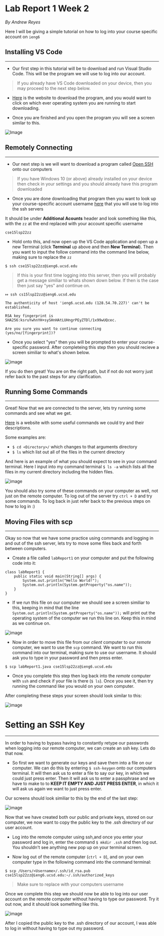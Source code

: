 # Lab Report 1 Week 2
*By Andrew Reyes*

Here I will be giving a simple tutorial on how to log into your course specific account on `ieng6`

## Installing VS Code
***

* Our first step in this tutorial will be to download and run Visual Studio Code. This will be the program we will use to log into our account. 

> If you already have VS Code downloaded on your device, then you may proceed to the next step below.

* [Here](https://code.visualstudio.com/) is the website to download the program, and you would want to click on which ever operating system you are running to start downloading. 

* Once you are finished and you open the program you will see a screen similar to this.

![Image](labreport1_1.png)

## Remotely Connecting
***

* Our next step is we will want to download a program called [Open SSH](https://docs.microsoft.com/en-us/windows-server/administration/openssh/openssh_install_firstuse) onto our computers

> If you have Windows 10 (or above) already installed on your device then check in your settings and you should already have this program downloaded

* Once you are done downloading that program then you want to look up your course-specific account username [here](https://sdacs.ucsd.edu/~icc/index.php) that you will use to log into the ssh servers

It should be under __Additional Acounts__ header and look something like this, with the `zz` at the end replaced with your account specific username

`cse15lsp22zz`

* Hold onto this, and now open up the VS Code application and open up a new Terminal (click __Terminal__ up above and then __New Terminal__). Then you want to input the follow command into the command line below, making sure to replace the `zz` 

`$ ssh cse15lsp22zz@ieng6.ucsd.edu`

> If this is your first time logging into this server, then you will probably get a message similiar to whats shown down below. If then is the case then just say "yes" and continue on.

```
⤇ ssh cs15lsp22zz@ieng6.ucsd.edu

The authenticity of host 'ieng6.ucsd.edu (128.54.70.227)' can't be established.

RSA key fingerprint is SHA256:ksruYwhnYH+sySHnHAtLUHngrPEyZTDl/1x99wUQcec.

Are you sure you want to continue connecting
(yes/no/[fingerprint])?
```

* Once you select "yes" then you will be prompted to enter your course-specific password. After completeing this step then you should recieve a screen similiar to what's shown below. 

![image](labreport1_2.png)

If you do then great! You are on the right path, but if not do not worry just refer back to the past steps for any clarification.

## Running Some Commands
___
Great! Now that we are connected to the server, lets try running some commands and see what we get.

[Here](https://www.codecademy.com/article/command-line-commands) is a website with some useful commands we could try and their descriptions.

Some examples are:
* `$ cd <Directory>/` which changes to that arguments directory
* `$ ls` which list out all of the files in the current directory

And here is an example of what you should expect to see in your command terminal. Here I input into my command terminal `$ ls -a` which lists all the files in my current directory including the hidden files.

![image](labreport1_3.png)

You should also try some of these commands on your computer as well, not just on the remote computer. To log out of the server try `ctrl + D` and try some commands. To log back in just refer back to the previous steps on how to log in :)


## Moving Files with scp
___
Okay so now that we have some practice using commands and logging in and out of the ssh server, lets try to move some files back and forth between computers.

* Create a file called `labReport1` on your computer and put the following code into it:
```
class labReport1 {
    public static void main(String[] args) {
        System.out.println("Hello World!");
        System.out.println(System.getProperty("os.name"));
    }
}
```

* If we run this file on our computer we should see a screen similiar to this, keeping in mind that the line `System.out.println(System.getProperty("os.name"));` will print out the operating system of the computer we run this line on. Keep this in mind as we continue on.

![image](labreport1_4.png)

* Now in order to move this file from our _client_ computer to our _remote_ computer, we want to use the `scp` command. We want to run this command into our terminal, making sure to use our username. It should ask you to type in your password and then press enter.

`$ scp labReport1.java cse15lsp22zz@ieng6.ucsd.edu`

* Once you complete this step then log back into the _remote_ computer with `ssh` and check if your file is there (`$ ls`). Once you see it, then try running the command like you would on your own computer. 

After completing these steps your screen should look similar to this:

![image](labreport1_5.png)

# Setting an SSH Key
___
In order to having to bypass having to constantly retype our passwords when logging into our remote computer, we can create an ssh key. Lets do that now.

* So first we want to generate our keys and save them into a file on our computer. We can do this by entering `$ ssh-keygen` onto our computers terminal. It will then ask us to enter a file to say our key, in which we could just press enter. Then it will ask us to enter a passphrase and we have to make to to __KEEP IT EMPTY AND JUST PRESS ENTER__, in which it will ask us again we want to just press enter. 

Our screens should look similiar to this by the end of the last step: 

![image](labreport1_6.png)

Now that we have created both our public and private keys, stored on our computer, we now want to copy the public key to the .ssh directory of our user account.

* Log into the remote computer using ssh,and once you enter your password and log in, enter the command `$ mkdir .ssh` and then log out. You shouldn't see anything new pop up on your terminal screen.

* Now log out of the remote computer (`ctrl + D`), and on your own computer type in the following command into the command terminal:

`$ scp /Users/<Username>/.ssh/id_rsa.pub cse15lsp22zz@ieng6.ucsd.edu:~/.ssh/authorized_keys`

> Make sure to replace <Username> with your computers username

Once we complete this step we should now be able to log into our user account on the remote computer without having to type our password. Try it out now, and it should look something like this.

![image](labreport1_7.png)

After I copied the public key to the .ssh directory of our account, I was able to log in without having to type out my password.